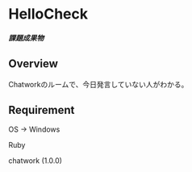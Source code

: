 # HelloCheck

##### 課題成果物

## Overview

Chatworkのルームで、今日発言していない人がわかる。

## Requirement

OS -> Windows

Ruby

chatwork (1.0.0)

